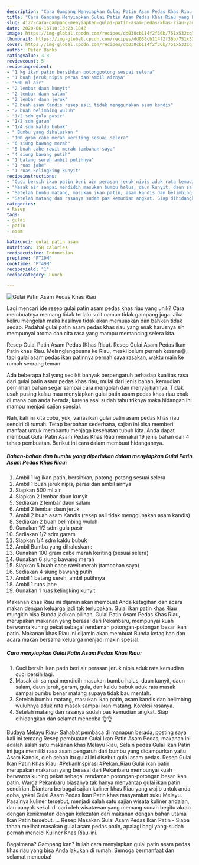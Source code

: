 ```yaml
---
description: "Cara Gampang Menyiapkan Gulai Patin Asam Pedas Khas Riau yang Enak"
title: "Cara Gampang Menyiapkan Gulai Patin Asam Pedas Khas Riau yang Enak"
slug: 4122-cara-gampang-menyiapkan-gulai-patin-asam-pedas-khas-riau-yang-enak
date: 2020-06-16T10:13:23.184Z
image: https://img-global.cpcdn.com/recipes/dd038cb114f2f36b/751x532cq70/gulai-patin-asam-pedas-khas-riau-foto-resep-utama.jpg
thumbnail: https://img-global.cpcdn.com/recipes/dd038cb114f2f36b/751x532cq70/gulai-patin-asam-pedas-khas-riau-foto-resep-utama.jpg
cover: https://img-global.cpcdn.com/recipes/dd038cb114f2f36b/751x532cq70/gulai-patin-asam-pedas-khas-riau-foto-resep-utama.jpg
author: Peter Banks
ratingvalue: 3.3
reviewcount: 5
recipeingredient:
- "1 kg ikan patin bersihkan potongpotong sesuai selera"
- "1 buah jeruk nipis peras dan ambil airnya"
- "500 ml air"
- "2 lembar daun kunyit"
- "2 lembar daun salam"
- "2 lembar daun jeruk"
- "2 buah asam Kandis resep asli tidak menggunakan asam kandis"
- "2 buah belimbing wuluh"
- "1/2 sdm gula pasir"
- "1/2 sdm garam"
- "1/4 sdm kaldu bubuk"
- " Bumbu yang dihaluskan "
- "100 gram cabe merah keriting sesuai selera"
- "6 siung bawang merah"
- "5 buah cabe rawit merah tambahan saya"
- "4 siung bawang putih"
- "1 batang sereh ambil putihnya"
- "1 ruas jahe"
- "1 ruas kelingking kunyit"
recipeinstructions:
- "Cuci bersih ikan patin beri air perasan jeruk nipis aduk rata kemudian cuci bersih lagi."
- "Masak air sampai mendidih masukan bumbu halus, daun kunyit, daun salam, daun jeruk, garam, gula, dan kaldu bubuk aduk rata masak sampai bumbu benar matang supaya tidak bau mentah."
- "Setelah bumbu matang, masukan ikan patin, asam kandis dan belimbing wuluhnya aduk rata masak sampai ikan matang. Koreksi rasanya."
- "Setelah matang dan rasanya sudah pas kemudian angkat. Siap dihidangkan dan selamat mencoba 👌👌"
categories:
- Resep
tags:
- gulai
- patin
- asam

katakunci: gulai patin asam 
nutrition: 158 calories
recipecuisine: Indonesian
preptime: "PT19M"
cooktime: "PT49M"
recipeyield: "1"
recipecategory: Lunch

---
```



![Gulai Patin Asam Pedas Khas Riau](https://img-global.cpcdn.com/recipes/dd038cb114f2f36b/751x532cq70/gulai-patin-asam-pedas-khas-riau-foto-resep-utama.jpg)

Lagi mencari ide resep gulai patin asam pedas khas riau yang unik? Cara membuatnya memang tidak terlalu sulit namun tidak gampang juga. Jika keliru mengolah maka hasilnya tidak akan memuaskan dan bahkan tidak sedap. Padahal gulai patin asam pedas khas riau yang enak harusnya sih mempunyai aroma dan cita rasa yang mampu memancing selera kita.

Resep Gulai Patin Asam Pedas (Khas Riau). Resep Gulai Asam Pedas Ikan Patin khas Riau. Melanglangbuana ke Riau, meski belum pernah kesana😅, tapi gulai asam pedas ikan patinnya pernah saya rasakan, waktu main ke rumah seorang teman.

Ada beberapa hal yang sedikit banyak berpengaruh terhadap kualitas rasa dari gulai patin asam pedas khas riau, mulai dari jenis bahan, kemudian pemilihan bahan segar sampai cara mengolah dan menyajikannya. Tidak usah pusing kalau mau menyiapkan gulai patin asam pedas khas riau enak di mana pun anda berada, karena asal sudah tahu triknya maka hidangan ini mampu menjadi sajian spesial.


Nah, kali ini kita coba, yuk, variasikan gulai patin asam pedas khas riau sendiri di rumah. Tetap berbahan sederhana, sajian ini bisa memberi manfaat untuk membantu menjaga kesehatan tubuh kita. Anda dapat membuat Gulai Patin Asam Pedas Khas Riau memakai 19 jenis bahan dan 4 tahap pembuatan. Berikut ini cara dalam membuat hidangannya.

<!--inarticleads1-->

##### Bahan-bahan dan bumbu yang diperlukan dalam menyiapkan Gulai Patin Asam Pedas Khas Riau:

1. Ambil 1 kg ikan patin, bersihkan, potong-potong sesuai selera
1. Ambil 1 buah jeruk nipis, peras dan ambil airnya
1. Siapkan 500 ml air
1. Siapkan 2 lembar daun kunyit
1. Sediakan 2 lembar daun salam
1. Ambil 2 lembar daun jeruk
1. Ambil 2 buah asam Kandis (resep asli tidak menggunakan asam kandis)
1. Sediakan 2 buah belimbing wuluh
1. Gunakan 1/2 sdm gula pasir
1. Sediakan 1/2 sdm garam
1. Siapkan 1/4 sdm kaldu bubuk
1. Ambil  Bumbu yang dihaluskan :
1. Gunakan 100 gram cabe merah keriting (sesuai selera)
1. Gunakan 6 siung bawang merah
1. Siapkan 5 buah cabe rawit merah (tambahan saya)
1. Sediakan 4 siung bawang putih
1. Ambil 1 batang sereh, ambil putihnya
1. Ambil 1 ruas jahe
1. Gunakan 1 ruas kelingking kunyit


Makanan khas Riau ini dijamin akan membuat Anda ketagihan dan acara makan dengan keluarga jadi tak terlupakan. Gulai ikan patin khas Riau mungkin bisa Bunda jadikan pilihan. Gulai Patin Asam Pedas Khas Riau, merupakan makanan yang berasal dari Pekanbaru, mempunyai kuah berwarna kuning pekat sebagai rendaman potongan-potongan besar ikan patin. Makanan khas Riau ini dijamin akan membuat Bunda ketagihan dan acara makan bersama keluarga menjadi makin spesial. 

<!--inarticleads2-->

##### Cara menyiapkan Gulai Patin Asam Pedas Khas Riau:

1. Cuci bersih ikan patin beri air perasan jeruk nipis aduk rata kemudian cuci bersih lagi.
1. Masak air sampai mendidih masukan bumbu halus, daun kunyit, daun salam, daun jeruk, garam, gula, dan kaldu bubuk aduk rata masak sampai bumbu benar matang supaya tidak bau mentah.
1. Setelah bumbu matang, masukan ikan patin, asam kandis dan belimbing wuluhnya aduk rata masak sampai ikan matang. Koreksi rasanya.
1. Setelah matang dan rasanya sudah pas kemudian angkat. Siap dihidangkan dan selamat mencoba 👌👌


Budaya Melayu Riau- Sahabat pembaca di manapun berada, posting saya kali ini tentang Resep pembuatan Gulai Ikan Patin Asam Pedas, makanan ini adalah salah satu makanan khas Melayu Riau, Selain pedas Gulai Ikan Patin ini juga memiliki rasa asam pengaruh dari bumbu yang dicampurkan yaitu Asam Kandis, oleh sebab itu gulai ini disebut gulai asam pedas. Resep Gulai Ikan Patin Khas Riau. #PekanInspirasi #Pekan_Riau Gulai ikan patin merupakan makanan yang berasal dari Pekanbaru mempunyai kuah berwarna kuning pekat sebagai rendaman potongan-potongan besar ikan patin. Warga Pekanbaru biasanya tak hanya menyantap gulai ikan patin sendirian. Diantara berbagai sajian kuliner khas Riau yang wajib untuk anda coba, yakni Gulai Asam Pedas Ikan Patin khas masyarakat suku Melayu. Pasalnya kuliner tersebut, menjadi salah satu sajian wisata kuliner andalan, dan banyak sekali di cari oleh wisatawan yang memang sudah begitu akrab dengan kenikmatan dengan kelezatan dari makanan dengan bahan utama Ikan Patin tersebut. … Resep Masakan Gulai Asam Pedas Ikan Patin - Siapa tahan melihat masakan gulai asam pedas patin, apalagi bagi yang-sudah pernah mencici Kuliner Khas Riau-ini. 

Bagaimana? Gampang kan? Itulah cara menyiapkan gulai patin asam pedas khas riau yang bisa Anda lakukan di rumah. Semoga bermanfaat dan selamat mencoba!
